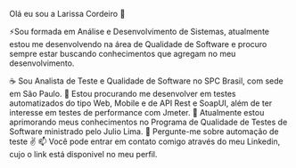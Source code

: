 Olá eu sou a Larissa Cordeiro 👋 

⚡Sou formada em Análise e Desenvolvimento de Sistemas, atualmente estou me desenvolvendo na área de Qualidade de Software e procuro sempre estar buscando conhecimentos que agregam no meu desenvolvimento. 

☕ Sou Analista de Teste e Qualidade de Software no SPC Brasil, com sede em São Paulo.
👀 Estou procurando me desenvolver em testes automatizados do tipo Web, Mobile e de API Rest e SoapUI, além de ter interesse em testes de performance com Jmeter.
🌱 Atualmente estou aprimorando meus conhecimentos no Programa de Qualidade de Testes de Software ministrado pelo Julio Lima.
💬 Pergunte-me sobre automação de teste ✌
📫 Você pode entrar em contato comigo através do meu Linkedin, cujo o link está disponivel no meu perfil.

